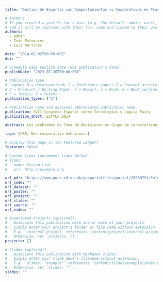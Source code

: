 ```yaml
---
title: "Gestión de Expertos con Comportamientos no Cooperativos en Procesos de Consenso en Grandes Grupos"

# Authors
# If you created a profile for a user (e.g. the default `admin` user), write the username (folder name) here
# and it will be replaced with their full name and linked to their profile.
authors:
  - admin
  - Iván Palomares
  - Luis Martínez

date: "2014-02-02T00:00:00Z"
doi: ""

# Schedule page publish date (NOT publication's date).
publishDate: "2023-07-20T00:00:00Z"

# Publication type.
# Legend: 0 = Uncategorized; 1 = Conference paper; 2 = Journal article;
# 3 = Preprint / Working Paper; 4 = Report; 5 = Book; 6 = Book section;
# 7 = Thesis; 8 = Patent
publication_types: ["1"]

# Publication name and optional abbreviated publication name.
publication: XVII Congreso Español sobre Tecnologías y Lógica Fuzzy
publication_short: ESTYLF 2014

abstract: Los problemas de Toma de Decisiones en Grupo se caracterizan por la participación de múltiples expertos con diferentes puntos de vista, que desean encontrar una solución común a un problema compuesto por un conjunto de alternativas. A menudo, en este tipo de problemas surge la necesidad de aplicar un Proceso de Consenso, en el que los expertos tratan de alcanzar un alto nivel de acuerdo antes de tomar la decisión, mediante la discusión y el acercamiento de opiniones entre ellos. No obstante, en la toma de decisiones con grandes grupos, pueden existir con mayor facilidad ciertos subgrupos con comportamiento no cooperativo de cara a alcanzar un acuerdo colectivo. Por ello, es conveniente identificar dichos subgrupos y gestionarlos para que su comportamiento no dificulte el alcance del consenso. En esta contribución presentamos una metodología, basada en conjuntos difusos y computación con palabras, para estudiar el comportamiento de los expertos en procesos de consenso, con el objetivo de identificar y gestionar a aquellos expertos cuyo comportamiento no contribuye al alcance del consenso.

tags: [CRP, Non-cooperative behaviours]

# Display this page in the Featured widget?
featured: false

# Custom links (uncomment lines below)
# links:
# - name: Custom Link
#   url: http://example.org

url_pdf: "https://www.pure.ed.ac.uk/ws/portalfiles/portal/25289791/Palomares2014_ESTYLF.pdf"
url_code: ""
url_dataset: ""
url_poster: ""
url_project: ""
url_slides: ""
url_source: ""
url_video: ""

# Associated Projects (optional).
#   Associate this publication with one or more of your projects.
#   Simply enter your project's folder or file name without extension.
#   E.g. `internal-project` references `content/project/internal-project/index.md`.
#   Otherwise, set `projects: []`.
projects: []

# Slides (optional).
#   Associate this publication with Markdown slides.
#   Simply enter your slide deck's filename without extension.
#   E.g. `slides: "example"` references `content/slides/example/index.md`.
#   Otherwise, set `slides: ""`.
slides: ""
---
```

